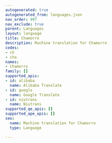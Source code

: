 ```yaml
---
autogenerated: true
autogenerated_from: languages.json
nav_order: 997
nav_exclude: true
parent: Languages
layout: language
title: Chamorro
description: Machine translation for Chamorro
codes:
- ch
- cha
names:
- Chamorro
family: []
supported_apis:
- id: alibaba
  name: Alibaba Translate
- id: google
  name: Google Translate
- id: niutrans
  name: Niutrans
supported_qe_apis: []
supported_ape_apis: []
seo:
  name: Machine translation for Chamorro
  type: Language

---
```


